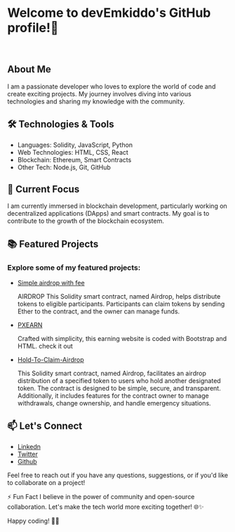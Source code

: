 <h1>Welcome to devEmkiddo's GitHub profile!🚀</h1>
<br/>

<h2>About Me</h2>
<p>I am a passionate developer who loves to explore the world of code and create exciting projects. My journey involves diving into various technologies and sharing my knowledge with the community.</p>

<h2>🛠️ Technologies & Tools</h2>
<ul>
<li>Languages: Solidity, JavaScript, Python</li>
<li>Web Technologies: HTML, CSS, React</li>
<li>Blockchain: Ethereum, Smart Contracts</li>
<li>Other Tech: Node.js, Git, GitHub</li>
  </ul>
<h2>🌱 Current Focus</h2>
<p>I am currently immersed in blockchain development, particularly working on decentralized applications (DApps) and smart contracts. My goal is to contribute to the growth of the blockchain ecosystem.</p>

<h2>📚 Featured Projects</h2>
<h3>Explore some of my featured projects:</h3>
<ul>
  <li><a href="https://github.com/devEmkiddo/AirdropWithFee">Simple airdrop with fee</a>
    <p>AIRDROP This Solidity smart contract, named Airdrop, helps distribute tokens to eligible participants. Participants can claim tokens by sending Ether to the contract, and the owner can manage funds.</p>
  </li>
  <li><a href="https://github.com/devEmkiddo/AirdropWithFee">PXEARN</a>
    <p>Crafted with simplicity, this earning website is coded with Bootstrap and HTML. check it out</p>
  </li>
  <li><a href="https://github.com/devEmkiddo/Hold-To-Claim-Airdrop">Hold-To-Claim-Airdrop</a>
    <p>This Solidity smart contract, named Airdrop, facilitates an airdrop distribution of a specified token to users who hold another designated token. The contract is designed to be simple, secure, and transparent. Additionally, it includes features for the contract owner to manage withdrawals, change ownership, and handle emergency situations.</p>
  </li>
</ul>

<h2>📫 Let's Connect</h2>
<ul>
  <li><a href="www.linkedin.com/in/emmanuel-emkiddo-7136992a3
">Linkedn</a></li>
  <li><a href="https://twitter.com/degenBRo_">Twitter</a></li>
  <li><a href="https://github.com/devEmkiddo
">Github</a></li>
</ul>

Feel free to reach out if you have any questions, suggestions, or if you'd like to collaborate on a project!

⚡ Fun Fact
I believe in the power of community and open-source collaboration. Let's make the tech world more exciting together! 🌐✨

Happy coding! 🚀✨
